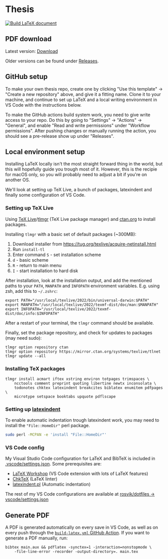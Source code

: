 # Thesis


<!-- Replace the urls here to get a badge of build status. You can find yours at [your-repo-url]/actions/workflows/build-latex.yml > "..." > "Create status badge". (Or just replace the repo refrence in the URLs below) -->

[![Build LaTeX document](https://github.com/rosvik/thesis/workflows/Build%20LaTeX%20document/badge.svg)](https://github.com/rosvik/thesis/actions/workflows/build-latex.yml)


## PDF download

<!-- Update the urls here to get direct links to downloads. The URL will point to the latest release _not_ marked as pre-release. -->

Latest version: [Download](https://github.com/rosvik/thesis/releases/latest/download/main.pdf)

Older versions can be found under [Releases](https://github.com/rosvik/thesis/releases/).

## GitHub setup

To make your own thesis repo, create one by clicking "Use this template" -> "Create a new repository" above, and give it a fitting name. Clone it to your machine, and continue to set up LaTeX and a local writing environment in VS Code with the instructions below.

To make the GitHub actions build system work, you need to give write access to your repo. Do this by going to "Settings" -> "Actions" -> "General", and enable "Read and write permissions" under "Workflow permissions". After pushing changes or manually running the action, you should see a pre-release show up under "Releases".

## Local environment setup

Installing LaTeX locally isn't the most straight forward thing in the world, but this will hopefully guide you trough most of it. However, this is the recipie for macOS only, so you will probably need to adjust a bit if you're on another OS.

We'll look at setting up TeX Live, a bunch of packages, latexindent and finally some configuration of VS Code.

### Setting up TeX Live

Using [TeX Live](https://tug.org/texlive/quickinstall.html)/[tlmgr](https://www.tug.org/texlive/tlmgr.html) (TeX Live package manager) and [ctan.org](https://www.ctan.org/) to install packages.

Installing `tlmgr` with a basic set of default packages (~300MB):

1. Download installer from https://tug.org/texlive/acquire-netinstall.html
2. Run `install-tl`
3. Enter command `S` - set installation scheme
4. `d` - basic scheme
5. `R` - return to main menu
6. `I` - start installation to hard disk

After installation, look at the installation output, and add the mentioned paths to your `PATH`, `MANPATH` and `INFOPATH` environment variables. E.g. using zsh, add this to `~/.zshrc`:

```
export PATH="/usr/local/texlive/2022/bin/universal-darwin:$PATH"
export MANPATH="/usr/local/texlive/2022/texmf-dist/doc/man:$MANPATH"
export INFOPATH="/usr/local/texlive/2022/texmf-dist/doc/info:$INFOPATH"
```

After a restart of your terminal, the `tlmgr` command should be available.

Finally, set the package repository, and check for updates to packages (may need sudo):

```
tlmgr option repository ctan
tlmgr option repository https://mirror.ctan.org/systems/texlive/tlnet
tlmgr update --all
```

### Installing TeX packages

<!-- ```
tlmgr install acmart iftex xstring environ totpages trimspaces manyfoot \
    ncctools comment balance preprint quoting libertine newtx zi4 inconsolata \
    todonotes chktex latexindent breakcites biblatex enumitem pdfpages
```
not present: zi4, balance, manyfoot -->

```
tlmgr install acmart iftex xstring environ totpages trimspaces \
    ncctools comment preprint quoting libertine newtx inconsolata \
    todonotes chktex latexindent breakcites biblatex enumitem pdfpages \
    microtype setspace booktabs upquote pdflscape
```


### Setting up [latexindent](https://github.com/cmhughes/latexindent.pl)

To enable automatic indentation trough latexindent work, you may need to install the `"File::HomeDir"` perl package.

```sh
sudo perl -MCPAN -e 'install "File::HomeDir"'
```

### VS Code config

My Visual Studio Code configuration for LaTeX and BibTeX is included in [.vscode/settings.json](.vscode/settings.json). Some prerequisites are:

- [LaTeX Workshop](https://marketplace.visualstudio.com/items?itemName=James-Yu.latex-workshop) (VS Code extension with lots of LaTeX features)
- [ChkTeX](https://www.nongnu.org/chktex/) (LaTeX linter)
- [latexindent.pl](https://github.com/cmhughes/latexindent.pl) (Automatic indentation)

The rest of my VS Code configurations are available at [rosvik/dotfiles -> vscode/settings.json](https://github.com/rosvik/dotfiles/blob/master/vscode/settings.json)

## Generate PDF

A PDF is generated automatically on every save in VS Code, as well as on every push through the [`build-latex.yml` GitHub Action](.github/workflows/build-latex.yml). If you want to generate a PDF manually, run:

```
bibtex main.aux && pdflatex -synctex=1 -interaction=nonstopmode \
    -file-line-error -recorder -output-directory=. main.tex
```
